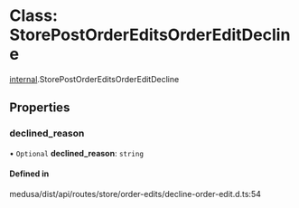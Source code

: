 # Class: StorePostOrderEditsOrderEditDecline

[internal](../modules/internal-37.md).StorePostOrderEditsOrderEditDecline

## Properties

### declined\_reason

• `Optional` **declined\_reason**: `string`

#### Defined in

medusa/dist/api/routes/store/order-edits/decline-order-edit.d.ts:54
